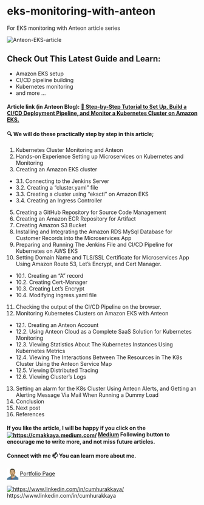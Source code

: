 # eks-monitoring-with-anteon
For EKS monitoring with Anteon article series

![Anteon-EKS-article](https://github.com/cmakkaya/eks-monitoring-with-anteon/assets/110052470/246e86af-a273-4987-a82c-90fc45495b67)

## Check Out This Latest Guide and Learn:
- Amazon EKS setup
- CI/CD pipeline building
- Kubernetes monitoring
- and more ...

#### Article link (in Anteon Blog): [📝 Step-by-Step Tutorial to Set Up, Build a CI/CD Deployment Pipeline, and Monitor a Kubernetes Cluster on Amazon EKS.](https://getanteon.com/blog/step-by-step-tutorial-to-set-up-build-a-ci-cd-deployment-pipeline-and-monitor-a-kubernetes-cluster-on-amazon-eks/#introduction-eff7fbbc-ce09-41ed-84b8-48a4392799dd)

#### 🔍 We will do these practically step by step in this article;

1. Kubernetes Cluster Monitoring and Anteon
2. Hands-on Experience Setting up Microservices on Kubernetes and Monitoring
3. Creating an Amazon EKS cluster
* 3.1. Connecting to the Jenkins Server
* 3.2. Creating a “cluster.yaml” file
* 3.3. Creating a cluster using “eksctl” on Amazon EKS
* 3.4. Creating an Ingress Controller
5. Creating a GitHub Repository for Source Code Management 
6. Creating an Amazon ECR Repository for Artifact
7. Creating Amazon S3 Bucket
8. Installing and Integrating the Amazon RDS MySql Database for Customer Records into the Microservices App
9. Preparing and Running The Jenkins File and CI/CD Pipeline for Kubernetes on AWS EKS
10. Setting Domain Name and TLS/SSL Certificate for Microservices App Using Amazon Route 53, Let’s Encrypt, and Cert Manager.
* 10.1. Creating an “A” record
* 10.2. Creating Cert-Manager
* 10.3. Creating Let’s Encrypt
* 10.4. Modifying ingress.yaml file
11. Checking the output of the CI/CD Pipeline on the browser.
12. Monitoring Kubernetes Clusters on Amazon EKS with Anteon 
* 12.1. Creating an Anteon Account
* 12.2. Using Anteon Cloud as a Complete SaaS Solution for Kubernetes Monitoring
* 12.3. Viewing Statistics About The Kubernetes Instances Using Kubernetes Metrics
* 12.4. Viewing The Interactions Between The Resources in The K8s Cluster Using the Anteon Service Map 
* 12.5. Viewing Distributed Tracing 
* 12.6. Viewing Cluster’s Logs
13. Setting an alarm for the K8s Cluster Using Anteon Alerts, and Getting an Alerting Message Via Mail When Running a Dummy Load 
14. Conclusion
15. Next post
16. References

#### If you like the article, I will be happy if you click on the  <a href="https://cmakkaya.medium.com/" target="blank"><img align="center" src="https://upload.vectorlogo.zone/logos/medium/images/43c41ba8-9de2-453d-92dc-500dab4e316a.svg" alt="https://cmakkaya.medium.com/" height="45" width="35" /></a> [Medium](https://cmakkaya.medium.com/) Following button to encourage me to write more, and not miss future articles.

#### Connect with me 📫 You can learn more about me. 
<a href="https://cumhur.akkaya.link/" target="blank"><img align="center" src="https://github.com/cmakkaya/cmakkaya/blob/main/pictures/person.jpg" height="30" width="30" /></a> [Portfolio Page](https://cumhur.akkaya.link/)

<p align="left">
<a href="https://www.linkedin.com/in/cumhurakkaya/" target="LinkedIn"><img align="center" src="https://www.vectorlogo.zone/logos/linkedin/linkedin-icon.svg"alt="https://www.linkedin.com/in/cumhurakkaya/" height="30" width="30" /></a> https://www.linkedin.com/in/cumhurakkaya 


